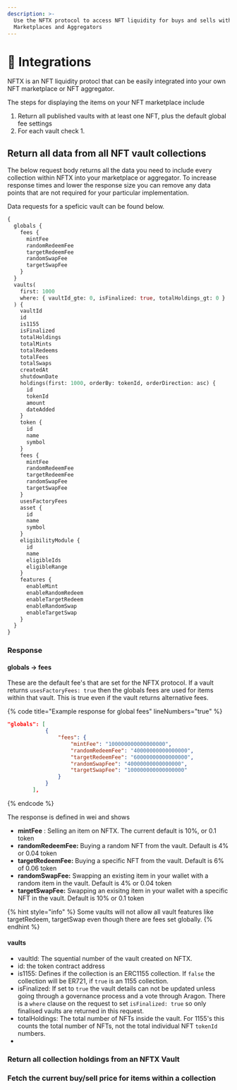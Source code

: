 ```yaml
---
description: >-
  Use the NFTX protocol to access NFT liquidity for buys and sells within
  Marketplaces and Aggregators
---
```


# 🧹 Integrations

NFTX is an NFT liquidity protocl that can be easily integrated into your own NFT marketplace or NFT aggregator.

The steps for displaying the items on your NFT marketplace include

1. Return all published vaults with at least one NFT, plus the default global fee settings
2. For each vault check&#x20;
   1.



## Return all data from all NFT vault collections

The below request body returns all the data you need to include every collection within NFTX into your marketplace or aggregator. To increase response times and lower the response size you can remove any data points that are not required for your particular implementation.

Data requests for a speficic vault can be found below.

```graphql
{
  globals {
    fees {
      mintFee
      randomRedeemFee
      targetRedeemFee
      randomSwapFee
      targetSwapFee
    }
  }
  vaults(
    first: 1000
    where: { vaultId_gte: 0, isFinalized: true, totalHoldings_gt: 0 }
  ) {
    vaultId
    id
    is1155
    isFinalized
    totalHoldings
    totalMints
    totalRedeems
    totalFees
    totalSwaps
    createdAt
    shutdownDate
    holdings(first: 1000, orderBy: tokenId, orderDirection: asc) {
      id
      tokenId
      amount
      dateAdded
    }
    token {
      id
      name
      symbol
    }
    fees {
      mintFee
      randomRedeemFee
      targetRedeemFee
      randomSwapFee
      targetSwapFee
    }
    usesFactoryFees
    asset {
      id
      name
      symbol
    }
    eligibilityModule {
      id
      name
      eligibleIds
      eligibleRange
    }
    features {
      enableMint
      enableRandomRedeem
      enableTargetRedeem
      enableRandomSwap
      enableTargetSwap
    }
  }
}

```

####

### Response

#### globals -> fees

These are the default fee's that are set for the NFTX protocol. If a vault returns `usesFactoryFees: true` then the globals fees are used for items within that vault. This is true even if the vault returns alternative fees.

{% code title="Example response for global fees" lineNumbers="true" %}
```json
"globals": [
            {
                "fees": {
                    "mintFee": "100000000000000000",
                    "randomRedeemFee": "40000000000000000",
                    "targetRedeemFee": "60000000000000000",
                    "randomSwapFee": "40000000000000000",
                    "targetSwapFee": "100000000000000000"
                }
            }
        ],
```
{% endcode %}

The response is defined in wei and shows&#x20;

* **mintFee** : Selling an item on NFTX. The current default is 10%, or 0.1 token
* **randomRedeemFee:** Buying a random NFT from the vault. Default is 4% or 0.04 token
* **targetRedeemFee:** Buying a specific NFT from the vault. Default is 6% of 0.06 token
* **randomSwapFee:** Swapping an existing item in your wallet with a random item in the vault. Default is 4% or 0.04 token
* **targetSwapFee:** Swapping an exisitng item in your wallet with a specific NFT in the vault. Default is 10% or 0.1 token

{% hint style="info" %}
Some vaults will not allow all vault features like targetRedeem, targetSwap even though there are fees set globally.
{% endhint %}

#### vaults

* vaultId: The squential number of the vault created on NFTX.
* id: the token contract address
* is1155: Defines if the collection is an ERC1155 collection. If `false` the collection will be ER721, if `true` is an 1155 collection.
* isFinalized: If set to `true` the vault details can not be updated unless going through a governance process and a vote through Aragon. There is a `where` clause on the request to set `isFinalized: true` so only finalised vaults are returned in this request.
* totalHoldings: The total number of NFTs inside the vault. For 1155's this counts the total number of NFTs, not the total individual NFT `tokenId` numbers.
*

### Return all collection holdings from an NFTX Vault





### Fetch the current buy/sell price for items within a collection

